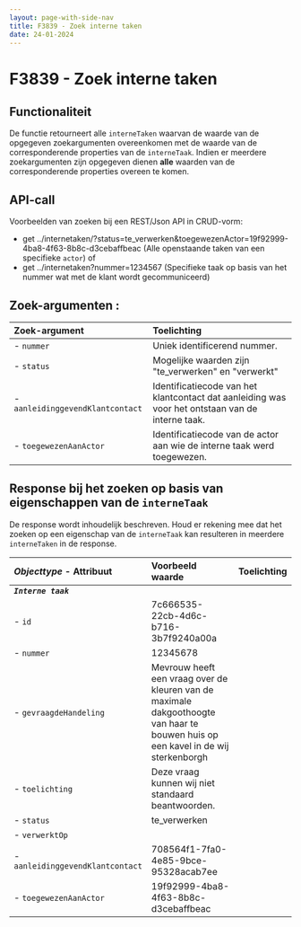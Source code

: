 ```yaml
---
layout: page-with-side-nav
title: F3839 - Zoek interne taken 
date: 24-01-2024
---
```


# F3839 - Zoek interne taken

## Functionaliteit

De functie retourneert alle `interneTaken` waarvan de waarde van de opgegeven zoekargumenten overeenkomen met de waarde van de corresponderende properties van de `interneTaak`. 
Indien er meerdere zoekargumenten zijn opgegeven dienen **alle** waarden van de corresponderende properties overeen te komen. 

## API-call  

Voorbeelden van zoeken bij een REST/Json API in CRUD-vorm:
  - get ../internetaken/?status=te_verwerken&toegewezenActor=19f92999-4ba8-4f63-8b8c-d3cebaffbeac (Alle openstaande taken van een specifieke `actor`)   of 
  - get ../internetaken?nummer=1234567  (Specifieke taak op basis van het nummer wat met de klant wordt gecommuniceerd) 
 
## Zoek-argumenten :

| Zoek-argument | Toelichting |
| :----------- | :----------- | 
| - `nummer` | Uniek identificerend nummer. |
| - `status` | Mogelijke waarden zijn "te_verwerken" en "verwerkt" | |
| - `aanleidinggevendKlantcontact` | Identificatiecode van het klantcontact dat aanleiding was voor het ontstaan van de interne taak. |
| - `toegewezenAanActor` | Identificatiecode van de actor aan wie de interne taak werd toegewezen. |


## Response bij het zoeken op basis van eigenschappen van de `interneTaak`

De response wordt inhoudelijk beschreven. Houd er rekening mee dat het zoeken op een eigenschap van de `interneTaak` kan resulteren in meerdere `interneTaken` in de response.

| ***Objecttype*** - Attribuut | Voorbeeld waarde | Toelichting |
| :----------- | :----------- | :----------- |
| ***`Interne taak`*** | | |
| - `id` | 7c666535-22cb-4d6c-b716-3b7f9240a00a | |
| - `nummer` | 12345678 | |
| - `gevraagdeHandeling` | Mevrouw heeft een vraag over de kleuren van de maximale dakgoothoogte van haar te bouwen huis op een kavel in de wij sterkenborgh | | 
| - `toelichting` | Deze vraag kunnen wij niet standaard beantwoorden. | | 
| - `status` | te_verwerken | | 
| - `verwerktOp` | | | 
| - `aanleidinggevendKlantcontact` | 708564f1-7fa0-4e85-9bce-95328acab7ee | |
| - `toegewezenAanActor` | 19f92999-4ba8-4f63-8b8c-d3cebaffbeac | | 
